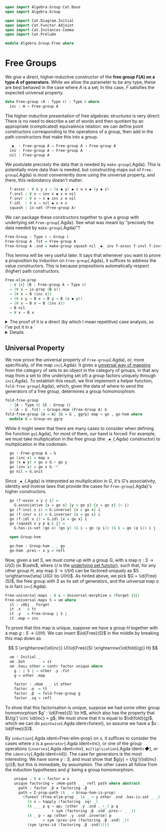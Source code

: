 ```agda
open import Algebra.Group.Cat.Base
open import Algebra.Group

open import Cat.Diagram.Initial
open import Cat.Functor.Adjoint
open import Cat.Instances.Comma
open import Cat.Prelude

module Algebra.Group.Free where
```

<!--
```agda
private variable
  ℓ : Level
  A : Type ℓ
open Group-hom
open Group-on
open Initial
open ↓Obj
open ↓Hom
```
-->

# Free Groups

We give a direct, higher-inductive constructor of the **free group
$F(A)$ on a type $A$ of generators**. While we allow the parameter to be
any type, these are best behaved in the case where $A$ is a set; In this
case, $F$ satisfies the expected universal property.

```agda
data Free-group (A : Type ℓ) : Type ℓ where
  inc : A → Free-group A
```

The higher-inductive presentation of free algebraic structures is very
direct: There is no need to describe a set of words and then quotient by
an appropriate (complicated) equivalence relation: we can define point
constructors corresponding to the operations of a group, then add in the
path constructors that make this into a group.

```agda
  _◆_ : Free-group A → Free-group A → Free-group A
  inv : Free-group A → Free-group A
  nil : Free-group A
```

We postulate precisely the data that is needed by `make-group`{.Agda}.
This is potentially more data than is needed, but constructing maps out
of `Free-group`{.Agda} is most conveniently done using the universal
property, and there, this redundancy doesn't matter.

```agda
  f-assoc : ∀ x y z → (x ◆ y) ◆ z ≡ x ◆ (y ◆ z)
  f-invl : ∀ x → inv x ◆ x ≡ nil
  f-invr : ∀ x → x ◆ inv x ≡ nil
  f-idl  : ∀ x → nil ◆ x ≡ x
  squash : is-set (Free-group A)
```

We can package these constructors together to give a group with
underlying set `Free-group`{.Agda}. See what was meant by "precisely the
data needed by `make-group`{.Agda}"?

```agda
Free-Group : Type ℓ → Group ℓ
Free-Group A .fst = Free-group A
Free-Group A .snd = make-group squash nil _◆_ inv f-assoc f-invl f-invr f-idl
```

This lemma will be very useful later. It says that whenever you want to
prove a proposition by induction on `Free-group`{.Agda}, it suffices to
address the value constructors. This is because propositions
automatically respect (higher) path constructors.

```agda
Free-elim-prop
  : ∀ {ℓ} (B : Free-group A → Type ℓ)
  → (∀ x → is-prop (B x))
  → (∀ x → B (inc x))
  → (∀ x y → B x → B y → B (x ◆ y))
  → (∀ x → B x → B (inv x))
  → B nil
  → ∀ x → B x
```

<details>
<summary>
The proof of it is a direct (by which I mean repetitive) case analysis,
so I've put it in a `<details>`{.html} tag.
</summary>

```agda
Free-elim-prop B bp bi bd binv bnil = go where
  go : ∀ x → B x
  go (inc x) = bi x
  go (x ◆ y) = bd x y (go x) (go y)
  go (inv x) = binv x (go x)
  go nil = bnil
  go (f-assoc x y z i) =
    is-prop→pathp (λ i → bp (f-assoc x y z i))
      (bd (x ◆ y) z (bd x y (go x) (go y)) (go z))
      (bd x (y ◆ z) (go x) (bd y z (go y) (go z))) i
  go (f-invl x i) =
    is-prop→pathp (λ i → bp (f-invl x i)) (bd (inv x) x (binv x (go x)) (go x)) bnil i
  go (f-invr x i) =
    is-prop→pathp (λ i → bp (f-invr x i)) (bd x (inv x) (go x) (binv x (go x))) bnil i
  go (f-idl x i) = is-prop→pathp (λ i → bp (f-idl x i)) (bd nil x bnil (go x)) (go x) i
  go (squash x y p q i j) =
    is-prop→squarep (λ i j → bp (squash x y p q i j))
      (λ i → go x) (λ i → go (p i)) (λ i → go (q i)) (λ i → go y) i j
```

</details>

## Universal Property

We now prove the universal property of `Free-group`{.Agda}, or, more
specifically, of the map `inc`{.Agda}: It gives a [universal way of
mapping] from the category of sets to an object in the category of
groups, in that any map from a set to (the underlying set of) a group
factors uniquely through `inc`{.Agda}. To establish this result, we
first implement a helper function, `fold-free-group`{.Agda}, which,
given the data of where to send the generators of a free group,
determines a group homomorphism.

[universal way of mapping]: Cat.Functor.Adjoint.html#universal-morphisms

```agda
fold-free-group
  : {A : Type ℓ} {G : Group ℓ}
  → (A → G .fst) → Groups.Hom (Free-Group A) G
fold-free-group {A = A} {G = G , ggrp} map = go , go-hom where
  module G = Group-on ggrp
```

While it might seem that there are many cases to consider when defining
the function `go`{.Agda}, for most of them, our hand is forced: For
example, we must take multiplication in the free group (the `_◆_`{.Agda}
constructor) to multiplication in the codomain.

```agda
  go : Free-group A → G
  go (inc x) = map x
  go (x ◆ y) = go x G.⋆ go y
  go (inv x) = go x G.⁻¹
  go nil = G.unit
```

Since `_◆_`{.Agda} is interpreted as multiplication in $G$, it's $G$'s
associativity, identity and inverse laws that provide the cases for
`Free-group`{.Agda}'s higher constructors.

```agda
  go (f-assoc x y z i) =
    G.associative {x = go x} {y = go y} {z = go z} (~ i)
  go (f-invl x i) = G.inversel {x = go x} i
  go (f-invr x i) = G.inverser {x = go x} i
  go (f-idl x i) = G.idl {x = go x} i
  go (squash x y p q i j) =
    G.has-is-set (go x) (go y) (λ i → go (p i)) (λ i → go (q i)) i j

  open Group-hom

  go-hom : Group-hom _ _ go
  go-hom .pres-⋆ x y = refl
```

Now, given a set $S$, we must come up with a group $G$, with a map
$\eta : S \to U(G)$ (in $\sets$, where $U$ is the [underlying set functor]),
such that, for any other group $H$, any map $S \to U(H)$ can be factored
uniquely as $S \xrightarrow{\eta} U(G) \to U(H)$. As hinted above, we
pick $G = \id{Free}(S)$, the free group with $S$ as its set of
generators, and the universal map $\eta$ is in fact `inc`{.Agda}.

[underlying set functor]: Algebra.Group.Cat.Base.html#the-underlying-set

```agda
Free-universal-maps : ∀ s → Universal-morphism s (Forget {ℓ})
Free-universal-maps S = um where
  it : ↓Obj _ Forget
  it .x   = tt
  it .y   = Free-Group ∣ S ∣
  it .map = inc
```

To prove that this map is unique, suppose we have a group $H$ together
with a map $g : S \to U(H)$. We can insert $\id{Free}(S)$ in the
middle by breaking this map down as

$$
S \xrightarrow{\id{inc}} U(\id{Free}(S) \xrightarrow{\id{fold}(g)} H)
$$

```agda
  um : Initial _
  um .bot        = it
  um .has⊥ other = contr factor unique where
    g : ∣ S ∣ → other .y .fst
    g = other .map

    factor : ↓Hom _ _ it other
    factor .α  = tt
    factor .β  = fold-free-group g
    factor .sq = refl
```

To show that this factorisation is unique, suppose we had some other
group homomorphism $g' : \id{Free}(S) \to H$, which also has the
property that $U(g') \circ \id{inc} = g$; We must show that it is
equal to $\id{fold}(g)$, which we can do `pointwise`{.Agda
ident=funext}, so assume we have a $x : \id{Free}(S)$.

By `induction`{.Agda ident=Free-elim-prop} on $x$, it suffices to
consider the cases where $x$ is a `generator`{.Agda ident=inc}, or one
of the group operations (`inverses`{.Agda ident=inv},
`multiplication`{.Agda ident=_◆_}, or the `identity`{.Agda ident=nil}).
The case for generators is the most interesting: We have some $y : S$,
and must show that $g(y) = U(g')(\id{inc}(y))$; but this is
immediate, by assumption. The other cases all follow from the induction
hypotheses and $g'$ being a group homomorphism.

```agda
    unique : ∀ x → factor ≡ x
    unique factoring = ↓Hom-path _ _ refl path where abstract
      path : factor .β ≡ factoring .β
      path = Σ-prop-path (λ _ → Group-hom-is-prop)
        (funext (Free-elim-prop _ (λ _ → y other .snd .has-is-set _ _)
          (λ x → happly (factoring .sq) _)
          (λ _ _ p q → ap₂ (other .y .snd ._⋆_) p q
                     ∙ sym (factoring .β .snd .pres-⋆ _ _))
          (λ _ p → ap (other .y .snd .inverse) p
                 ∙ sym (pres-inv (factoring .β .snd) _))
          (sym (pres-id (factoring .β .snd)))))
```
